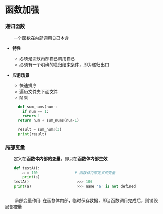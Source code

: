 # 函数加强
### 递归函数
&emsp;&emsp;一个函数在内部调用自己本身
* **特性**
  * 必须是函数内部自己调用自己
  * 必须有一个明确的递归结束条件，即为递归出口


* **应用场景**
  * 快速排序
  * 遍历文件夹下面文件
  * 阶乘
  


```python
      def sum_nums(num):
        if num == 1:
        return 1
      return num + sum_nums(num-1)

      result = sum_nums(3)
      print(result)

```






### 局部变量
&emsp;&emsp;定义在**函数体内部的变量**，即只在**函数体内部生效**

```python
    def testA():
        a = 100                 # 函数体内部定义的变量
        print(a)
    testA()                      >>> 100
    print(a)                     >>> name 'a' is not defined
        

```
&emsp;&emsp; 局部变量作用: 在函数体内部，临时保存数据，即当函数调用完成后，则销毁局部变量



